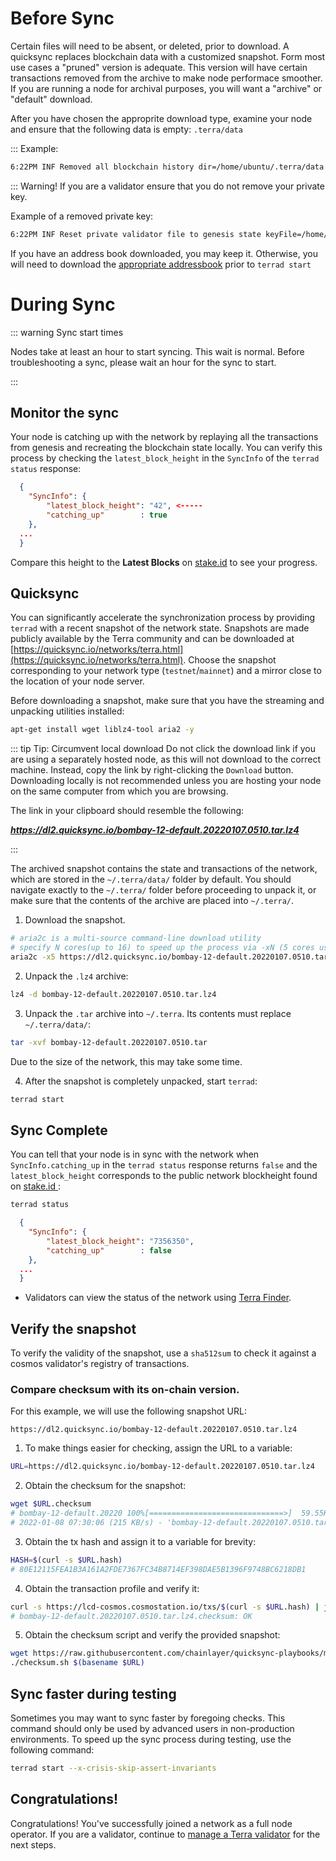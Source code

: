 # Before Sync

Certain files will need to be absent, or deleted, prior to download. A quicksync replaces blockchain data with a customized snapshot. Form most use cases a "pruned" version is adequate. This version will have certain transactions removed from the archive to make node performace smoother. If you are running a node for archival purposes, you will want a "archive" or "default" download. 

After you have chosen the approprite download type, examine your node and ensure that the following data is empty: ``.terra/data``

::: Example:
```bash
6:22PM INF Removed all blockchain history dir=/home/ubuntu/.terra/data
```

::: Warning!
If you are a validator ensure that you do not remove your private key.

Example of a removed private key:
```bash
6:22PM INF Reset private validator file to genesis state keyFile=/home/ubuntu/.terra/config/priv_validator_key.json stateFile=/home/ubuntu/.terra/data/priv_validator_state.json
```

If you have an address book downloaded, you may keep it. Otherwise, you will need to download the [appropriate addressbook](https://docs.terra.money/How-to/Run-a-full-Terra-node/Joining-a-network.html#_2-download-genesis-file-and-address-book) prior to ``terrad start``


# During Sync

::: warning Sync start times

Nodes take at least an hour to start syncing. This wait is normal. Before troubleshooting a sync, please wait an hour for the sync to start.

:::

## Monitor the sync

Your node is catching up with the network by replaying all the transactions from genesis and recreating the blockchain state locally. You can verify this process by checking the `latest_block_height` in the `SyncInfo` of the `terrad status` response:

```json
  {
    "SyncInfo": {
        "latest_block_height": "42", <-----
        "catching_up"        : true
    },
  ...
  }
```
Compare this height to the **Latest Blocks** on [stake.id](https://terra.stake.id/#/) to see your progress.


## Quicksync

You can significantly accelerate the synchronization process by providing `terrad` with a recent snapshot of the network state. Snapshots are made publicly available by the Terra community and can be downloaded at [https://quicksync.io/networks/terra.html](https://quicksync.io/networks/terra.html). Choose the snapshot corresponding to your network type (`testnet`/`mainnet`) and a mirror close to the location of your node server.

Before downloading a snapshot, make sure that you have the streaming and unpacking utilities installed:

```bash
apt-get install wget liblz4-tool aria2 -y
```

::: tip Tip: Circumvent local download
Do not click the download link if you are using a separately hosted node, as this will not download to the correct machine. Instead, copy the link by right-clicking the  `Download` button. Downloading locally is not recommended unless you are hosting your node on the same computer from which you are browsing.

The link in your clipboard should resemble the following:

***https://dl2.quicksync.io/bombay-12-default.20220107.0510.tar.lz4***

:::

The archived snapshot contains the state and transactions of the network, which are stored in the `~/.terra/data/` folder by default. You should navigate exactly to the `~/.terra/` folder before proceeding to unpack it, or make sure that the contents of the archive are placed into `~/.terra/`.  


1. Download the snapshot.

```bash
# aria2c is a multi-source command-line download utility
# specify N cores(up to 16) to speed up the process via -xN (5 cores used below)
aria2c -x5 https://dl2.quicksync.io/bombay-12-default.20220107.0510.tar.lz4
```

2. Unpack the `.lz4` archive:

```bash
lz4 -d bombay-12-default.20220107.0510.tar.lz4
```
3. Unpack the `.tar` archive into `~/.terra`. Its contents must replace `~/.terra/data/`:

```bash
tar -xvf bombay-12-default.20220107.0510.tar
```

Due to the size of the network, this may take some time.

4. After the snapshot is completely unpacked, start `terrad`:

```bash
terrad start
```

## Sync Complete

You can tell that your node is in sync with the network when `SyncInfo.catching_up` in the `terrad status` response returns `false` and the `latest_block_height` corresponds to the public network blockheight found on [ stake.id ](https://terra.stake.id/#/):

```bash
terrad status  
```

```json
  {
    "SyncInfo": {
        "latest_block_height": "7356350",
        "catching_up"        : false
    },
  ...
  }
```

- Validators can view the status of the network using [Terra Finder](https://finder.terra.money).

## Verify the snapshot

To verify the validity of the snapshot, use a `sha512sum` to check it against a cosmos validator's registry of transactions.

### Compare checksum with its on-chain version.  

For this example, we will use the following snapshot URL:

`https://dl2.quicksync.io/bombay-12-default.20220107.0510.tar.lz4`

1. To make things easier for checking, assign the URL to a variable:

```bash
URL=https://dl2.quicksync.io/bombay-12-default.20220107.0510.tar.lz4
```

2. Obtain the checksum for the snapshot:

```bash
wget $URL.checksum
# bombay-12-default.20220 100%[==============================>]  59.55K   215KB/s    in 0.3s    
# 2022-01-08 07:30:06 (215 KB/s) - 'bombay-12-default.20220107.0510.tar.lz4.checksum.1' saved [60984/60984]
```

3. Obtain the tx hash and assign it to a variable for brevity:

```bash
HASH=$(curl -s $URL.hash)   
# 80E12115FEA1B3A161A2FDE7367FC34B8714EF398DAE5B1396F9748BC6218DB1
```

4. Obtain the transaction profile and verify it:

```bash
curl -s https://lcd-cosmos.cosmostation.io/txs/$(curl -s $URL.hash) | jq -r '.tx.value.memo'|sha512sum -c
# bombay-12-default.20220107.0510.tar.lz4.checksum: OK
```

5. Obtain the checksum script and verify the provided snapshot:

```bash
wget https://raw.githubusercontent.com/chainlayer/quicksync-playbooks/master/roles/quicksync/files/checksum.sh
./checksum.sh $(basename $URL)
```

## Sync faster during testing

Sometimes you may want to sync faster by foregoing checks. This command should only be used by advanced users in non-production environments. To speed up the sync process during testing, use the following command:

```bash
terrad start --x-crisis-skip-assert-invariants
```

## Congratulations!

Congratulations! You've successfully joined a network as a full node operator. If you are a validator, continue to [manage a Terra validator](/How-to/Manage-a-Terra-validator/Overview.html) for the next steps.
